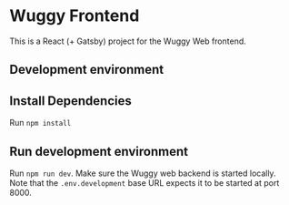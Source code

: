 # Wuggy Frontend

This is a React (+ Gatsby) project for the Wuggy Web frontend.

## Development environment

## Install Dependencies

Run `npm install`

## Run development environment

Run `npm run dev`. Make sure the Wuggy web backend is started locally. Note that the `.env.development` base URL expects it to be started at port 8000. 